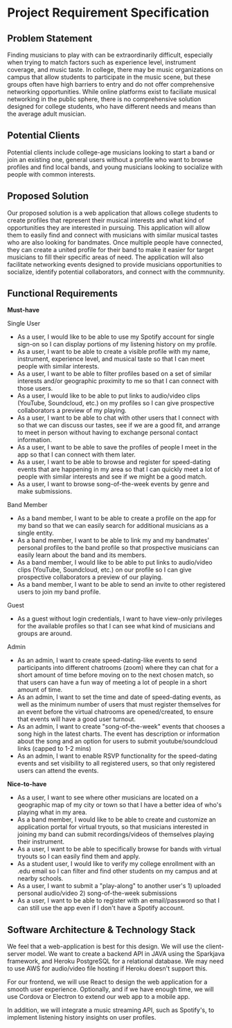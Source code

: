 # Project Requirement Specification

## Problem Statement

Finding musicians to play with can be extraordinarily difficult, especially when trying to match factors such as experience level, instrument coverage, and music taste. In college, there may be music organizations on campus that allow students to participate in the music scene, but these groups often have high barriers to entry and do not offer comprehensive networking opportunities. While online platforms exist to faciliate musical networking in the public sphere, there is no comprehensive solution designed for college students, who have different needs and means than the average adult musician.

## Potential Clients
Potential clients include college-age musicians looking to start a band or join an existing one, 
general users without a profile who want to browse profiles and find local bands, and young
musicians looking to socialize with people with common interests.

## Proposed Solution

Our proposed solution is a web application that allows college students to create profiles that represent their musical interests and what kind of opportunities they are interested in pursuing. This application will allow them to easily find and connect with musicians with similar musical tastes who are also looking for bandmates. Once multiple people have connected, they can create a united profile for their band to make it easier for target musicians to fill their specific areas of need. The application will also facilitate networking events designed to provide musicians opportunities to socialize, identify potential collaborators, and connect with the commnunity.

## Functional Requirements 

**Must-have**

Single User
- As a user, I would like to be able to use my Spotify account for single sign-on so I can display portions of my listening history on my profile.
- As a user, I want to be able to create a visible profile with my name, instrument, experience level, 
  and musical taste so that I can meet people with similar interests.
- As a user, I want to be able to filter profiles based on a set of similar interests and/or geographic proximity to me so that I can connect with those users.
- As a user, I would like to be able to put links to audio/video clips (YouTube, Soundcloud, etc.) on my profiles so I can give prospective collaborators a preview of my playing.
- As a user, I want to be able to chat with other users that I connect with so that we can discuss our tastes, see if we are a good fit, and arrange to meet in person without having to exchange personal contact information.
- As a user, I want to be able to save the profiles of people I meet in the app so that I can connect with them later.
- As a user, I want to be able to browse and register for speed-dating events that are happening in my area so that I can quickly meet a lot of people with similar interests and see if we might be a good match.
- As a user, I want to browse song-of-the-week events by genre and make submissions. 

Band Member
- As a band member, I want to be able to create a profile on the app for my band so that we can easily search for additional musicians as a single entity.
- As a band member, I want to be able to link my and my bandmates' personal profiles to the band profile so that prospective musicians can easily learn about the band and its members.
- As a band member, I would like to be able to put links to audio/video clips (YouTube, Soundcloud, etc.) on our profile so I can give prospective collaborators a preview of our playing.
- As a band member, I want to be able to send an invite to other registered users to join my band profile.


Guest
- As a guest without login credentials, I want to have view-only privileges for the available profiles 
  so that I can see what kind of musicians and groups are around.

Admin
- As an admin, I want to create speed-dating-like events to send participants into different chatrooms (zoom) where they can chat for a short amount of time before moving on to the next chosen match, so that users can have a fun way of meeting a lot of people in a short amount of time.
- As an admin, I want to set the time and date of speed-dating events, as well as the minimum number of users that must register themselves for an event before the virtual chatrooms are opened/created, to ensure that events will have a good user turnout.
- As an admin, I want to create "song-of-the-week" events that chooses a song high in the latest charts. The event has description or information about the song and an option for users to submit youtube/soundcloud links (capped to 1-2 mins)
- As an admin, I want to enable RSVP functionality for the speed-dating events and set visibility to all registered users, so that only registered users can attend the events.

**Nice-to-have**

- As a user, I want to see where other musicians are located on a geographic map of my city or town so that I have a better idea of who's playing what in my area.
- As a band member, I would like to be able to create and customize an application portal for virtual tryouts, so that musicians interested in joining my band can submit recordings/videos of themselves playing their instrument.
- As a user, I want to be able to specifically browse for bands with virtual tryouts so I can easily find them and apply.
- As a student user, I would like to verify my college enrollment with an .edu email so I can filter and find other students on my campus and at nearby schools.
- As a user, I want to submit a "play-along" to another user's 1) uploaded personal audio/video 2) song-of-the-week submissions
- As a user, I want to be able to register with an email/password so that I can still use the app even if I don't have a Spotify account.



## Software Architecture & Technology Stack
We feel that a web-application is best for this design. We will use the client-server model. We want to create a backend API in JAVA using the Sparkjava framework, and Heroku PostgreSQL for a relational database. We may need to use AWS for audio/video file hosting if Heroku doesn't support this.

For our frontend, we will use React to design the web application for a smooth user experience. Optionally, and if we have enough time, we will use Cordova or Electron to extend our web app to a mobile app.

In addition, we will integrate a music streaming API, such as Spotify's, to implement listening history insights on user profiles.
